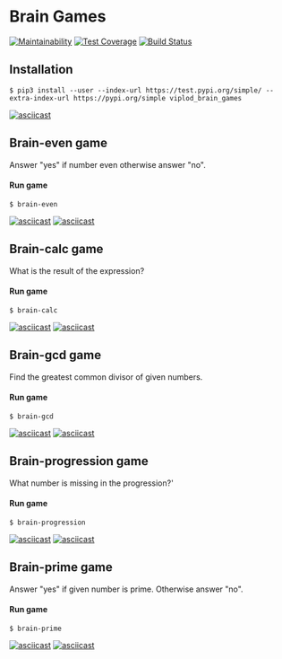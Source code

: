 # Brain Games

[![Maintainability](https://api.codeclimate.com/v1/badges/2d4e4e32cd61833ba32d/maintainability)](https://codeclimate.com/github/viplod/python-project-lvl1-1/maintainability)
[![Test Coverage](https://api.codeclimate.com/v1/badges/2d4e4e32cd61833ba32d/test_coverage)](https://codeclimate.com/github/viplod/python-project-lvl1-1/test_coverage)
[![Build Status](https://travis-ci.org/viplod/python-project-lvl1.svg?branch=master)](https://travis-ci.org/viplod/python-project-lvl1)

## Installation
```$ pip3 install --user --index-url https://test.pypi.org/simple/ --extra-index-url https://pypi.org/simple viplod_brain_games```

[![asciicast](https://asciinema.org/a/NdDOODB1GPJ4pTQ9XeKuYX9CS.svg)](https://asciinema.org/a/NdDOODB1GPJ4pTQ9XeKuYX9CS)

## Brain-even game
Answer "yes" if number even otherwise answer "no".

#### Run game
```$ brain-even```  

[![asciicast](https://asciinema.org/a/oZPQji6ZNONPjNik10LYjryXV.svg)](https://asciinema.org/a/oZPQji6ZNONPjNik10LYjryXV)
[![asciicast](https://asciinema.org/a/CnMSJBqdL8No72XUHONruUqFf.svg)](https://asciinema.org/a/CnMSJBqdL8No72XUHONruUqFf)

## Brain-calc game
What is the result of the expression?

#### Run game
```$ brain-calc```  

[![asciicast](https://asciinema.org/a/IHefnI7VKrTsReOgsMMiFlS3L.svg)](https://asciinema.org/a/IHefnI7VKrTsReOgsMMiFlS3L)
[![asciicast](https://asciinema.org/a/OnixPFVFx3gEOktxtUtkhmaog.svg)](https://asciinema.org/a/OnixPFVFx3gEOktxtUtkhmaog)

## Brain-gcd game
Find the greatest common divisor of given numbers.

#### Run game
```$ brain-gcd```  

[![asciicast](https://asciinema.org/a/zyD0CL7Uhy0P47c1u8lgYJTJO.svg)](https://asciinema.org/a/zyD0CL7Uhy0P47c1u8lgYJTJO)
[![asciicast](https://asciinema.org/a/0ddyVH5TxEejEKbGd8bdwg70P.svg)](https://asciinema.org/a/0ddyVH5TxEejEKbGd8bdwg70P)

## Brain-progression game
What number is missing in the progression?'

#### Run game
```$ brain-progression```

[![asciicast](https://asciinema.org/a/6daP77QgHJTr5W2f7mBeedzzy.svg)](https://asciinema.org/a/6daP77QgHJTr5W2f7mBeedzzy)
[![asciicast](https://asciinema.org/a/sILmKsh69TI1xpwnOcnILWeCD.svg)](https://asciinema.org/a/sILmKsh69TI1xpwnOcnILWeCD)

## Brain-prime game
Answer "yes" if given number is prime. Otherwise answer "no".

#### Run game
```$ brain-prime```

[![asciicast](https://asciinema.org/a/JZ0savoLBq8qBMOeMfVRmBJwe.svg)](https://asciinema.org/a/JZ0savoLBq8qBMOeMfVRmBJwe)
[![asciicast](https://asciinema.org/a/nAy87MWoS96jHfCJqXISh1nWa.svg)](https://asciinema.org/a/nAy87MWoS96jHfCJqXISh1nWa)
